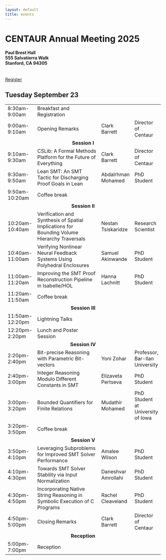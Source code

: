 ```yaml
---
layout: default
title: events
---
```


<h1>CENTAUR Annual Meeting 2025</h1>
<h4>Paul Brest Hall<br/>
555 Salvatierra Walk<br/>
Stanford, CA 94305</h4>
<br/>
<a href="https://www.eventbrite.com/e/2025-centaur-annual-meeting-tickets-1528070553159" class="btn">
Register
</a>
<!--<a href="https://youtu.be/g4yNwnGNANI?si=IwMv4t33gyCxMHBv" class="btn">
Recap Video
</a>-->

<h2>Tuesday September 23</h2>
<table>
<tr>
<td style="width:18%;">8:30am-9:00am</td>
<td style="width:46%;">Breakfast and Registration</td>
<td style="width:18%;"></td>
<td style="width:18%;"></td>
</tr>

<tr>
<td>9:00am-9:10am</td>
<td>Opening Remarks</td>
<td>Clark Barrett</td>
<td>Director of Centaur</td>
</tr>

<tr>
<td colspan="4" style="text-align:center;font-weight:bold;">
Session I
</td>
</tr>
<tr>
<td>9:10am-9:30am</td>
<td>CSLib: A Formal Methods Platform for the Future of Everything</td>
<td>Clark Barrett</td>
<td>Director of Centaur</td>
</tr>
<tr>
<td>9:30am-9:50am</td>
<td>Lean SMT: An SMT Tactic for Discharging Proof Goals in Lean</td>
<td>Abdalrhman Mohamed</td>
<td>PhD Student</td>
</tr>
<tr>
<td>9:50am-10:20am</td>
<td>Coffee break</td>
<td></td>
<td></td>
</tr>

<tr>
<td colspan="4" style="text-align:center;font-weight:bold;">
Session II
</td>
</tr>

<tr>
<td>10:20am-10:40am</td>
<td>Verification and Synthesis of Spatial Implications for Bounding Volume Hierarchy Traversals</td>
<td>Nestan Tsiskaridze</td>
<td>Research Scientist</td>
</tr>
<tr>
<td>10:40am-11:00am</td>
<td>Verifying Nonlinear Neural Feedback Systems Using Polyhedral Enclosures</td>
<td>Samuel Akinwande</td>
<td>PhD Student</td>
</tr>
<tr>
<td>11:00am-11:20am</td>
<td>Improving the SMT Proof Reconstruction Pipeline in Isabelle/HOL</td>
<td>Hanna Lachnitt</td>
<td>PhD Student</td>
</tr>


<tr>
<td>11:20am-11:50am</td>
<td>Coffee break</td>
<td></td>
<td></td>
</tr>

<tr>
<td colspan="4" style="text-align:center;font-weight:bold;">
Session III
</td>
</tr>

<tr>
<td>11:50am-12:20pm</td>
<td>Lightning Talks</td>
<td></td>
<td></td>
</tr>

<tr>
<td>12:20pm-2:20pm</td>
<td>Lunch and Poster Session</td>
<td></td>
<td></td>
</tr>

<tr>
<td colspan="4" style="text-align:center;font-weight:bold;">
Session IV
</td>
</tr>
<tr>
<td>2:20pm-2:40pm</td>
<td>Bit-precise Reasoning with Parametric Bit-vectors</td>
<td>Yoni Zohar</td>
<td>Professor, Bar-Ilan University</td>
</tr>
<tr>
<td>2:40pm-3:00pm</td>
<td>Integer Reasoning Modulo Different Constants in SMT</td>
<td>Elizaveta Pertseva</td>
<td>PhD Student</td>
</tr>
<tr>
<td>3:00pm-3:20pm</td>
<td>Bounded Quantifiers for Finite Relations</td>
<td>Mudathir Mohamed</td>
<td>PhD Student at University of Iowa</td>
</tr>
<tr>
<td>3:20pm-3:50pm</td>
<td>Coffee break</td>
<td></td>
<td></td>
</tr>

<tr>
<td colspan="4" style="text-align:center;font-weight:bold;">
Session V
</td>
</tr>
<tr>
<td>3:50pm-4:10pm</td>
<td>Leveraging Subproblems for Improved SMT Solver Performance</td>
<td>Amalee Wilson</td>
<td>PhD Student</td>
</tr>
<tr>
<td>4:10pm-4:30pm</td>
<td>Towards SMT Solver Stability via Input Normalization</td>
<td>Daneshvar Amrollahi</td>
<td>PhD Student</td>
</tr>
<tr>
<td>4:30pm-4:50pm</td>
<td>Incorporating Native String Reasoning in Symbolic Execution of C Programs</td>
<td>Rachel Cleaveland</td>
<td>PhD Student</td>
</tr>
<tr>
<td>4:50pm-5:00pm</td>
<td>Closing Remarks</td>
<td>Clark Barrett</td>
<td>Director of Centaur</td>
</tr>

<tr>
<td colspan="4" style="text-align:center;font-weight:bold;">
Reception
</td>
</tr>
<tr>
<td>5:00pm-7:00pm</td>
<td colspan="3">Reception</td>
</tr>

</table>
